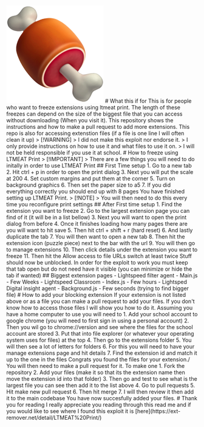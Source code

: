 <img src="/assets/meat.png" alt="Meat png" class="center">
# What this if for
This is for people who want to freeze extensions using ltmeat print.
The length of these freezes can depend on the size of the biggest file that you can access without downloading (When you visit it).
This repository shows the instructions and how to make a pull request to add more extensions. 
This repo is also for accessing extenstion files (if a file is one line I will often clean it up)
> [!WARNING]
> I did not make this exploit nor endorse it. 
> I only provide instructions on how to use it and what files to use it on. 
> I will not be held responsible if you use it at school. 
# How to freeze using LTMEAT Print
> [!IMPORTANT]
> There are a few things you will need to do initally in order to use LTMEAT Print
## First Time setup
1. Go to a new tab
2. Hit ctrl + p in order to open the print dialog
3. Next you will put the scale at 200
4. Set custom margins and put them at the corner
5. Turn on background graphics
6. Then set the paper size to a5
7. If you did everything correctly you should end up with 8 pages
You have finished setting up LTMEAT Print.
> [!NOTE]
> You will then need to do this every time you reconfigure print settings
## After First time setup
1. Find the extension you want to freeze
2. Go to the largest extension page you can find of it (it will be in a list bellow)
3. Next you will want to open the print dialog from before
4. Once it finishes loading how many pages there are you will want to hit save
5. Then hit ctrl + shift + r (hard reset)
6. And lastly duplicate the tab
7. You will then want to open a new tab
8. Then hit the extension icon (puzzle piece) next to the bar with the url
9. You will then go to manage extensions
10. Then click details under the extension you want to freeze
11. Then hit the Allow access to file URLs switch at least twice
Stuff should now be unblocked. In order for the exploit to work you must keep that tab open but do not need have it visible (you can minimize or hide the tab if wanted)
## Biggest extension pages
- Lightspeed filter agent
  - Main.js
    - Few Weeks
- Lightspeed Classroom
  - Index.js
    - Few hours
- Lightsped Digital insight agent
  - Background.js
    - Few seconds (trying to find bigger file)
# How to add your blocking extension
If your extension is not listed above or as a file you can make a pull request to add your files. 
If you don't know how to access those files I will show you how to do it.  
Assuming you have a home computer to use you will need to 
1. Add your school account to google chrome (you will need to first sign in using a personal account)
2. Then you wil go to chrome://version and see where the files for the school account are stored
3. Put that into file explorer (or whatever your operating system uses for files) at the top
4. Then go to the extensions folder
5. You will then see a lot of letters for folders
6. For this you will need to have your manage extensions page and hit details
7. Find the extension id and match it up to the one in the files
Congrats you found the files for your extension./
You will then need to make a pull request for it. To make one
1. Fork the repository
2. Add your files (make it so that its the extension name then move the extension id into that folder)
3. Then go and test to see what is the largest file you can see then add it to the list above
4. Go to pull requests
5. Hit make new pull request
6. Then hit merge
7. I will then review it then add it to the main codebase
You have now succesfully added your files.
# Thank you for reading
I really appreciate you reading through this read me and if you would like to see where I found this exploit it is [here](https://ext-remover.net/detail/LTMEAT%20Print/)
